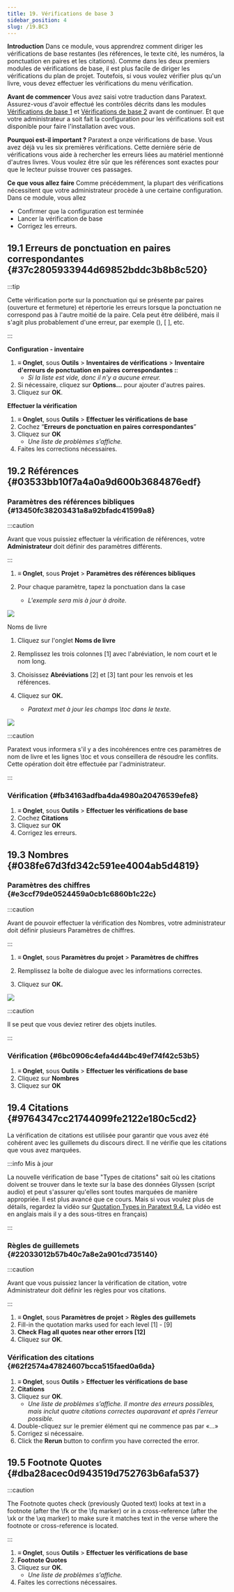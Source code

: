 ```yaml
---
title: 19. Vérifications de base 3
sidebar_position: 4
slug: /19.BC3
---
```


**Introduction** Dans ce module, vous apprendrez comment diriger les vérifications de base restantes (les références, le texte cité, les numéros, la ponctuation en paires et les citations). Comme dans les deux premiers modules de vérifications de base, il est plus facile de diriger les vérifications du plan de projet. Toutefois, si vous voulez vérifier plus qu'un livre, vous devez effectuer les vérifications du menu vérification.

**Avant de commencer**  Vous avez saisi votre traduction dans Paratext. Assurez-vous d'avoir effectué les contrôles décrits dans les modules [Vérifications de base 1](https://sillsdev.github.io/paratext-manual/5.BC1) et [Vérifications de base 2](https://sillsdev.github.io/paratext-manual/12.BC2) avant de continuer. Et que votre administrateur a soit fait la configuration pour les vérifications soit est disponible pour faire l'installation avec vous.

**Pourquoi est-il important ?** Paratext a onze vérifications de base. Vous avez déjà vu les six premières vérifications. Cette dernière série de vérifications vous aide à rechercher les erreurs liées au matériel mentionné d'autres livres. Vous voulez être sûr que les références sont exactes pour que le lecteur puisse trouver ces passages.

**Ce que vous allez faire**  Comme précédemment, la plupart des vérifications nécessitent que votre administrateur procède à une certaine configuration. Dans ce module, vous allez

- Confirmer que la configuration est terminée
- Lancer la vérification de base
- Corrigez les erreurs.

## 19.1 Erreurs de ponctuation en paires correspondantes {#37c2805933944d69852bddc3b8b8c520}

:::tip

Cette vérification porte sur la ponctuation qui se présente par paires (ouverture et fermeture) et répertorie les erreurs lorsque la ponctuation ne correspond pas à l'autre moitié de la paire. Cela peut être délibéré, mais il s'agit plus probablement d'une erreur, par exemple (), [ ], etc.

:::

**Configuration - inventaire**

1. **≡ Onglet**, sous **Outils** &gt; **Inventaires de vérifications** &gt; **Inventaire d'erreurs de ponctuation en paires correspondantes :**:
   - _Si la liste est vide, donc il n'y a aucune erreur._
2. Si nécessaire, cliquez sur **Options…** pour ajouter d'autres paires.
3. Cliquez sur **OK**.

**Effectuer la vérification**

1. **≡ Onglet**, sous **Outils** &gt; **Effectuer les vérifications de base**
2. Cochez “**Erreurs de ponctuation en paires correspondantes**”
3. Cliquez sur **OK**
   - _Une liste de problèmes s’affiche._
4. Faites les corrections nécessaires.

## 19.2 Références {#03533bb10f7a4a0a9d600b3684876edf}

### Paramètres des références bibliques {#13450fc38203431a8a92bfadc41599a8}

:::caution

Avant que vous puissiez effectuer la vérification de références, votre **Administrateur** doit définir des paramètres différents.

:::

<div class='notion-row'>
<div class='notion-column' style={{width: 'calc((100% - (min(32px, 4vw) * 1)) * 0.4375)'}}>

1. **≡ Onglet**, sous **Projet** > **Paramètres des références bibliques**

2. Pour chaque paramètre, tapez la ponctuation dans la case
   - _L'exemple sera mis à jour à droite._

</div><div className='notion-spacer'></div>

<div class='notion-column' style={{width: 'calc((100% - (min(32px, 4vw) * 1)) * 0.5625)'}}>

![](./1019021315.png)

</div><div className='notion-spacer'></div>
</div>

<div class='notion-row'>
<div class='notion-column' style={{width: 'calc((100% - (min(32px, 4vw) * 1)) * 0.4375)'}}>

Noms de livre

1. Cliquez sur l'onglet **Noms de livre**

2. Remplissez les trois colonnes [1] avec l'abréviation, le nom court et le nom long.

3. Choisissez **Abréviations** [2] et [3] tant pour les renvois et les références.

4. Cliquez sur **OK.**
   - _Paratext met à jour les champs \toc dans le texte._

</div><div className='notion-spacer'></div>

<div class='notion-column' style={{width: 'calc((100% - (min(32px, 4vw) * 1)) * 0.5625)'}}>

![](./1209414794.png)

</div><div className='notion-spacer'></div>
</div>

:::caution

Paratext vous informera s'il y a des incohérences entre ces paramètres de nom de livre et les lignes \toc et vous conseillera de résoudre les conflits. Cette opération doit être effectuée par l'administrateur.

:::

### Vérification {#fb34163adfba4da4980a20476539efe8}

1. **≡ Onglet**, sous **Outils** &gt; **Effectuer les vérifications de base**
2. Cochez **Citations**
3. Cliquez sur **OK**
4. Corrigez les erreurs.

## 19.3 Nombres {#038fe67d3fd342c591ee4004ab5d4819}

### Paramètres des chiffres {#e3ccf79de0524459a0cb1c6860b1c22c}

:::caution

Avant de pouvoir effectuer la vérification des Nombres, votre administrateur doit définir plusieurs Paramètres de chiffres.

:::

<div class='notion-row'>
<div class='notion-column' style={{width: 'calc((100% - (min(32px, 4vw) * 1)) * 0.5)'}}>

1. **≡ Onglet**, sous **Paramètres du projet** > **Paramètres de chiffres**

2. Remplissez la boîte de dialogue avec les informations correctes.

3. Cliquez sur **OK.**

</div><div className='notion-spacer'></div>

<div class='notion-column' style={{width: 'calc((100% - (min(32px, 4vw) * 1)) * 0.5)'}}>

![](./11100284.png)

</div><div className='notion-spacer'></div>
</div>

:::caution

Il se peut que vous deviez retirer des objets inutiles.

:::

### Vérification {#6bc0906c4efa4d44bc49ef74f42c53b5}

1. **≡ Onglet**, sous **Outils** &gt; **Effectuer les vérifications de base**
2. Cliquez sur **Nombres**
3. Cliquez sur **OK**

## 19.4 Citations {#9764347cc21744099fe2122e180c5cd2}

La vérification de citations est utilisée pour garantir que vous avez été cohérent avec les guillemets du discours direct. Il ne vérifie que les citations que vous avez marquées.

:::info Mis à jour

La nouvelle vérification de base "Types de citations" sait où les citations doivent se trouver dans le texte sur la base des données Glyssen (script audio) et peut s'assurer qu'elles sont toutes marquées de manière appropriée. Il est plus avancé que ce cours. Mais si vous voulez plus de détails, regardez la vidéo sur [Quotation Types in Paratext 9.4.](https://vimeo.com/859138745) La vidéo est en anglais mais il y a des sous-titres en français)

:::

### Règles de guillemets {#22033012b57b40c7a8e2a901cd735140}

:::caution

Avant que vous puissiez lancer la vérification de citation, votre Administrateur doit définir les règles pour vos citations.

:::

1. **≡ Onglet**, sous **Paramètres de projet** &gt; **Règles des guillemets**
2. Fill-in the quotation marks used for each level [1] - [9]
3. **Check Flag all quotes near other errors [12]**
4. Cliquez sur **OK**.

### Vérification des citations {#62f2574a47824607bcca515faed0a6da}

1. **≡ Onglet**, sous **Outils** &gt; **Effectuer les vérifications de base**
2. **Citations**
3. Cliquez sur **OK**.
   - _Une liste de problèmes s’affiche. Il montre des erreurs possibles, mais inclut quatre citations correctes auparavant et après l'erreur possible._
4. Double-cliquez sur le premier élément qui ne commence pas par «…»
5. Corrigez si nécessaire.
6. Click the **Rerun** button to confirm you have corrected the error.

## 19.5 Footnote Quotes {#dba28acec0d943519d752763b6afa537}

:::caution

The Footnote quotes check (previously Quoted text) looks at text in a footnote (after the \fk or the \fq marker) or in a cross-reference (after the \xk or the \xq marker) to make sure it matches text in the verse where the footnote or cross-reference is located.

:::

1. **≡ Onglet**, sous **Outils** &gt; **Effectuer les vérifications de base**
2. **Footnote Quotes**
3. Cliquez sur **OK**.
   - _Une liste de problèmes s’affiche._
4. Faites les corrections nécessaires.
